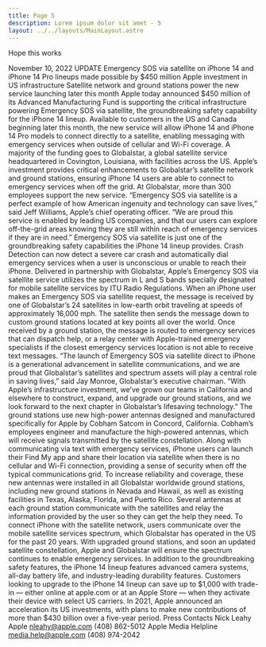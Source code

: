 ```yaml
---
title: Page 5
description: Lorem ipsum dolor sit amet - 5
layout: ../../layouts/MainLayout.astro
---
```

Hope this works

November 10, 2022
UPDATE
Emergency SOS via satellite on iPhone 14 and iPhone 14 Pro lineups made possible by $450 million Apple investment in US infrastructure
Satellite network and ground stations power the new service launching later this month
Apple today announced $450 million of its Advanced Manufacturing Fund is supporting the critical infrastructure powering Emergency SOS via satellite, the groundbreaking safety capability for the iPhone 14 lineup. Available to customers in the US and Canada beginning later this month, the new service will allow iPhone 14 and iPhone 14 Pro models to connect directly to a satellite, enabling messaging with emergency services when outside of cellular and Wi-Fi coverage.
A majority of the funding goes to Globalstar, a global satellite service headquartered in Covington, Louisiana, with facilities across the US. Apple’s investment provides critical enhancements to Globalstar’s satellite network and ground stations, ensuring iPhone 14 users are able to connect to emergency services when off the grid. At Globalstar, more than 300 employees support the new service.
“Emergency SOS via satellite is a perfect example of how American ingenuity and technology can save lives,” said Jeff Williams, Apple’s chief operating officer. “We are proud this service is enabled by leading US companies, and that our users can explore off-the-grid areas knowing they are still within reach of emergency services if they are in need.”
Emergency SOS via satellite is just one of the groundbreaking safety capabilities the iPhone 14 lineup provides. Crash Detection can now detect a severe car crash and automatically dial emergency services when a user is unconscious or unable to reach their iPhone.
Delivered in partnership with Globalstar, Apple’s Emergency SOS via satellite service utilizes the spectrum in L and S bands specially designated for mobile satellite services by ITU Radio Regulations. When an iPhone user makes an Emergency SOS via satellite request, the message is received by one of Globalstar’s 24 satellites in low-earth orbit traveling at speeds of approximately 16,000 mph. The satellite then sends the message down to custom ground stations located at key points all over the world.
Once received by a ground station, the message is routed to emergency services that can dispatch help, or a relay center with Apple-trained emergency specialists if the closest emergency services location is not able to receive text messages.
“The launch of Emergency SOS via satellite direct to iPhone is a generational advancement in satellite communications, and we are proud that Globalstar’s satellites and spectrum assets will play a central role in saving lives,” said Jay Monroe, Globalstar’s executive chairman. “With Apple’s infrastructure investment, we’ve grown our teams in California and elsewhere to construct, expand, and upgrade our ground stations, and we look forward to the next chapter in Globalstar’s lifesaving technology.”
The ground stations use new high-power antennas designed and manufactured specifically for Apple by Cobham Satcom in Concord, California. Cobham’s employees engineer and manufacture the high-powered antennas, which will receive signals transmitted by the satellite constellation. Along with communicating via text with emergency services, iPhone users can launch their Find My app and share their location via satellite when there is no cellular and Wi-Fi connection, providing a sense of security when off the typical communications grid.
To increase reliability and coverage, these new antennas were installed in all Globalstar worldwide ground stations, including new ground stations in Nevada and Hawaii, as well as existing facilities in Texas, Alaska, Florida, and Puerto Rico. Several antennas at each ground station communicate with the satellites and relay the information provided by the user so they can get the help they need.
To connect iPhone with the satellite network, users communicate over the mobile satellite services spectrum, which Globalstar has operated in the US for the past 20 years. With upgraded ground stations, and soon an updated satellite constellation, Apple and Globalstar will ensure the spectrum continues to enable emergency services.
In addition to the groundbreaking safety features, the iPhone 14 lineup features advanced camera systems, all-day battery life, and industry-leading durability features. Customers looking to upgrade to the iPhone 14 lineup can save up to $1,000 with trade-in — either online at apple.com or at an Apple Store — when they activate their device with select US carriers.
In 2021, Apple announced an acceleration its US investments, with plans to make new contributions of more than $430 billion over a five-year period.
Press Contacts
Nick Leahy
Apple
nleahy@apple.com
(408) 862-5012
Apple Media Helpline
media.help@apple.com
(408) 974-2042
